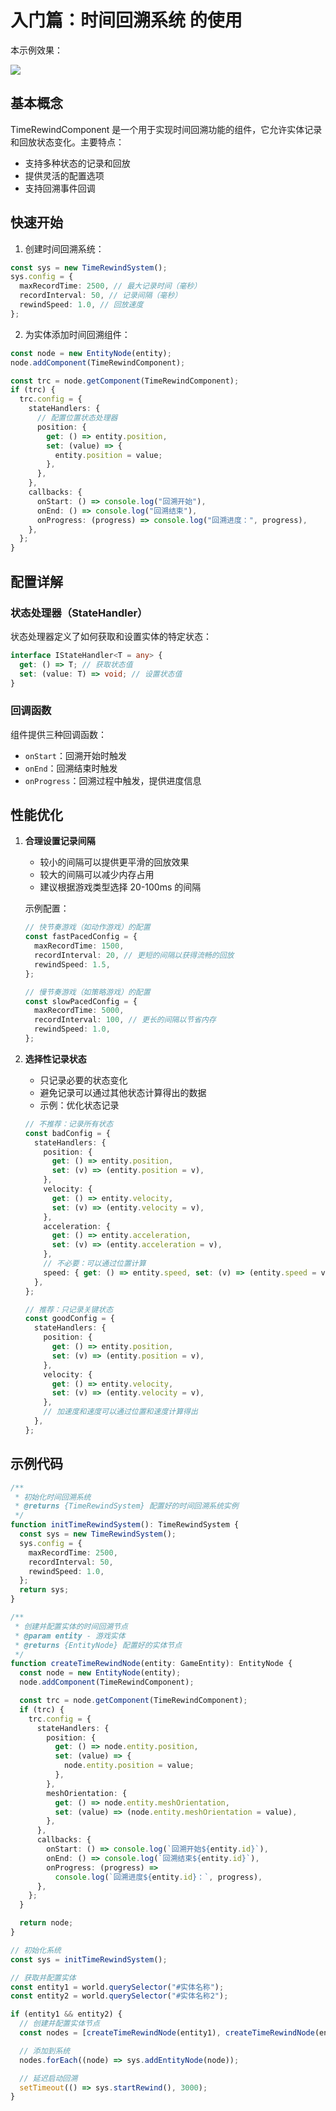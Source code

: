 # 入门篇：时间回溯系统 的使用

本示例效果：

![](https://static.codemao.cn/pickduck/S1m-XAR21l.gif?hash=lpJSxLOdVJZljJ2dm3sQm3asFbEF)

## 基本概念

TimeRewindComponent 是一个用于实现时间回溯功能的组件，它允许实体记录和回放状态变化。主要特点：

- 支持多种状态的记录和回放
- 提供灵活的配置选项
- 支持回溯事件回调

## 快速开始

1. 创建时间回溯系统：

```typescript
const sys = new TimeRewindSystem();
sys.config = {
  maxRecordTime: 2500, // 最大记录时间（毫秒）
  recordInterval: 50, // 记录间隔（毫秒）
  rewindSpeed: 1.0, // 回放速度
};
```

2. 为实体添加时间回溯组件：

```typescript
const node = new EntityNode(entity);
node.addComponent(TimeRewindComponent);

const trc = node.getComponent(TimeRewindComponent);
if (trc) {
  trc.config = {
    stateHandlers: {
      // 配置位置状态处理器
      position: {
        get: () => entity.position,
        set: (value) => {
          entity.position = value;
        },
      },
    },
    callbacks: {
      onStart: () => console.log("回溯开始"),
      onEnd: () => console.log("回溯结束"),
      onProgress: (progress) => console.log("回溯进度：", progress),
    },
  };
}
```

## 配置详解

### 状态处理器（StateHandler）

状态处理器定义了如何获取和设置实体的特定状态：

```typescript
interface IStateHandler<T = any> {
  get: () => T; // 获取状态值
  set: (value: T) => void; // 设置状态值
}
```

### 回调函数

组件提供三种回调函数：

- `onStart`：回溯开始时触发
- `onEnd`：回溯结束时触发
- `onProgress`：回溯过程中触发，提供进度信息

## 性能优化

1. **合理设置记录间隔**

   - 较小的间隔可以提供更平滑的回放效果
   - 较大的间隔可以减少内存占用
   - 建议根据游戏类型选择 20-100ms 的间隔

   示例配置：

   ```typescript
   // 快节奏游戏（如动作游戏）的配置
   const fastPacedConfig = {
     maxRecordTime: 1500,
     recordInterval: 20, // 更短的间隔以获得流畅的回放
     rewindSpeed: 1.5,
   };

   // 慢节奏游戏（如策略游戏）的配置
   const slowPacedConfig = {
     maxRecordTime: 5000,
     recordInterval: 100, // 更长的间隔以节省内存
     rewindSpeed: 1.0,
   };
   ```

2. **选择性记录状态**

   - 只记录必要的状态变化
   - 避免记录可以通过其他状态计算得出的数据
   - 示例：优化状态记录

   ```typescript
   // 不推荐：记录所有状态
   const badConfig = {
     stateHandlers: {
       position: {
         get: () => entity.position,
         set: (v) => (entity.position = v),
       },
       velocity: {
         get: () => entity.velocity,
         set: (v) => (entity.velocity = v),
       },
       acceleration: {
         get: () => entity.acceleration,
         set: (v) => (entity.acceleration = v),
       },
       // 不必要：可以通过位置计算
       speed: { get: () => entity.speed, set: (v) => (entity.speed = v) },
     },
   };

   // 推荐：只记录关键状态
   const goodConfig = {
     stateHandlers: {
       position: {
         get: () => entity.position,
         set: (v) => (entity.position = v),
       },
       velocity: {
         get: () => entity.velocity,
         set: (v) => (entity.velocity = v),
       },
       // 加速度和速度可以通过位置和速度计算得出
     },
   };
   ```

## 示例代码

```typescript
/**
 * 初始化时间回溯系统
 * @returns {TimeRewindSystem} 配置好的时间回溯系统实例
 */
function initTimeRewindSystem(): TimeRewindSystem {
  const sys = new TimeRewindSystem();
  sys.config = {
    maxRecordTime: 2500,
    recordInterval: 50,
    rewindSpeed: 1.0,
  };
  return sys;
}

/**
 * 创建并配置实体的时间回溯节点
 * @param entity - 游戏实体
 * @returns {EntityNode} 配置好的实体节点
 */
function createTimeRewindNode(entity: GameEntity): EntityNode {
  const node = new EntityNode(entity);
  node.addComponent(TimeRewindComponent);

  const trc = node.getComponent(TimeRewindComponent);
  if (trc) {
    trc.config = {
      stateHandlers: {
        position: {
          get: () => node.entity.position,
          set: (value) => {
            node.entity.position = value;
          },
        },
        meshOrientation: {
          get: () => node.entity.meshOrientation,
          set: (value) => (node.entity.meshOrientation = value),
        },
      },
      callbacks: {
        onStart: () => console.log(`回溯开始${entity.id}`),
        onEnd: () => console.log(`回溯结束${entity.id}`),
        onProgress: (progress) =>
          console.log(`回溯进度${entity.id}：`, progress),
      },
    };
  }

  return node;
}

// 初始化系统
const sys = initTimeRewindSystem();

// 获取并配置实体
const entity1 = world.querySelector("#实体名称");
const entity2 = world.querySelector("#实体名称2");

if (entity1 && entity2) {
  // 创建并配置实体节点
  const nodes = [createTimeRewindNode(entity1), createTimeRewindNode(entity2)];

  // 添加到系统
  nodes.forEach((node) => sys.addEntityNode(node));

  // 延迟启动回溯
  setTimeout(() => sys.startRewind(), 3000);
}
```
